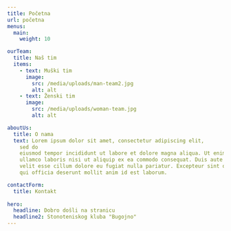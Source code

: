 ```yaml
---
title: Početna
url: početna
menus:
  main:
    weight: 10

ourTeam:
  title: Naš tim
  items:
    - text: Muški tim
      image:
        src: /media/uploads/man-team2.jpg
        alt: alt
    - text: Ženski tim
      image:
        src: /media/uploads/woman-team.jpg
        alt: alt

aboutUs:
  title: O nama
  text: Lorem ipsum dolor sit amet, consectetur adipiscing elit,
    sed do
    eiusmod tempor incididunt ut labore et dolore magna aliqua. Ut enim ad minim veniam, quis nostrud exercitation
    ullamco laboris nisi ut aliquip ex ea commodo consequat. Duis aute irure dolor in reprehenderit in voluptate
    velit esse cillum dolore eu fugiat nulla pariatur. Excepteur sint occaecat cupidatat non proident, sunt in culpa
    qui officia deserunt mollit anim id est laborum.

contactForm:
  title: Kontakt
  
hero:
  headline: Dobro došli na stranicu
  headline2: Stonoteniskog kluba "Bugojno"
---
```

